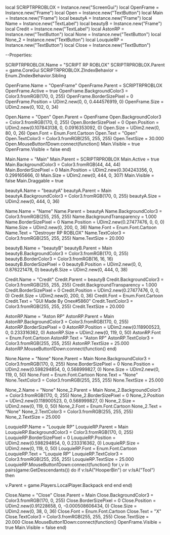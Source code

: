 
local SCRIPTRPROBLOX = Instance.new("ScreenGui")
local OpenFrame = Instance.new("Frame")
local Open = Instance.new("TextButton")
local Main = Instance.new("Frame")
local beautyA = Instance.new("Frame")
local Name = Instance.new("TextLabel")
local beautyB = Instance.new("Frame")
local Credit = Instance.new("TextLabel")
local AstonRP = Instance.new("TextButton")
local None = Instance.new("TextButton")
local None_2 = Instance.new("TextButton")
local LouquieRP = Instance.new("TextButton")
local Close = Instance.new("TextButton")

--Properties:

SCRIPTRPROBLOX.Name = "SCRIPT RP ROBLOX"
SCRIPTRPROBLOX.Parent = game.CoreGui
SCRIPTRPROBLOX.ZIndexBehavior = Enum.ZIndexBehavior.Sibling

OpenFrame.Name = "OpenFrame"
OpenFrame.Parent = SCRIPTRPROBLOX
OpenFrame.Active = true
OpenFrame.BackgroundColor3 = Color3.fromRGB(170, 0, 255)
OpenFrame.BorderSizePixel = 0
OpenFrame.Position = UDim2.new(0, 0, 0.444576919, 0)
OpenFrame.Size = UDim2.new(0, 102, 0, 34)

Open.Name = "Open"
Open.Parent = OpenFrame
Open.BackgroundColor3 = Color3.fromRGB(170, 0, 255)
Open.BorderSizePixel = 0
Open.Position = UDim2.new(0.107843138, 0, 0.0916353092, 0)
Open.Size = UDim2.new(0, 80, 0, 26)
Open.Font = Enum.Font.Cartoon
Open.Text = "Open"
Open.TextColor3 = Color3.fromRGB(255, 255, 255)
Open.TextSize = 30.000
Open.MouseButton1Down:connect(function()
	Main.Visible = true
	OpenFrame.Visible = false
end)

Main.Name = "Main"
Main.Parent = SCRIPTRPROBLOX
Main.Active = true
Main.BackgroundColor3 = Color3.fromRGB(44, 44, 44)
Main.BorderSizePixel = 0
Main.Position = UDim2.new(0.304243356, 0, 0.299165666, 0)
Main.Size = UDim2.new(0, 444, 0, 307)
Main.Visible = false
Main.Draggable = true 

beautyA.Name = "beautyA"
beautyA.Parent = Main
beautyA.BackgroundColor3 = Color3.fromRGB(170, 0, 255)
beautyA.Size = UDim2.new(0, 444, 0, 36)

Name.Name = "Name"
Name.Parent = beautyA
Name.BackgroundColor3 = Color3.fromRGB(255, 255, 255)
Name.BackgroundTransparency = 1.000
Name.BorderSizePixel = 0
Name.Position = UDim2.new(0.27477476, 0, 0, 0)
Name.Size = UDim2.new(0, 200, 0, 36)
Name.Font = Enum.Font.Cartoon
Name.Text = "Destroyer RP ROBLOX"
Name.TextColor3 = Color3.fromRGB(255, 255, 255)
Name.TextSize = 20.000

beautyB.Name = "beautyB"
beautyB.Parent = Main
beautyB.BackgroundColor3 = Color3.fromRGB(170, 0, 255)
beautyB.BorderColor3 = Color3.fromRGB(16, 16, 16)
beautyB.BorderSizePixel = 0
beautyB.Position = UDim2.new(0, 0, 0.876221478, 0)
beautyB.Size = UDim2.new(0, 444, 0, 38)

Credit.Name = "Credit"
Credit.Parent = beautyB
Credit.BackgroundColor3 = Color3.fromRGB(255, 255, 255)
Credit.BackgroundTransparency = 1.000
Credit.BorderSizePixel = 0
Credit.Position = UDim2.new(0.27477476, 0, 0, 0)
Credit.Size = UDim2.new(0, 200, 0, 36)
Credit.Font = Enum.Font.Cartoon
Credit.Text = "GUI Made By Onex#5860"
Credit.TextColor3 = Color3.fromRGB(255, 255, 255)
Credit.TextSize = 20.000

AstonRP.Name = "Aston RP"
AstonRP.Parent = Main
AstonRP.BackgroundColor3 = Color3.fromRGB(170, 0, 255)
AstonRP.BorderSizePixel = 0
AstonRP.Position = UDim2.new(0.118900523, 0, 0.233316362, 0)
AstonRP.Size = UDim2.new(0, 119, 0, 50)
AstonRP.Font = Enum.Font.Cartoon
AstonRP.Text = "Aston RP"
AstonRP.TextColor3 = Color3.fromRGB(255, 255, 255)
AstonRP.TextSize = 25.000
AstonRP.MouseButton1Down:connect(function()
end)

None.Name = "None"
None.Parent = Main
None.BackgroundColor3 = Color3.fromRGB(170, 0, 255)
None.BorderSizePixel = 0
None.Position = UDim2.new(0.598294854, 0, 0.568999827, 0)
None.Size = UDim2.new(0, 119, 0, 50)
None.Font = Enum.Font.Cartoon
None.Text = "None"
None.TextColor3 = Color3.fromRGB(255, 255, 255)
None.TextSize = 25.000

None_2.Name = "None"
None_2.Parent = Main
None_2.BackgroundColor3 = Color3.fromRGB(170, 0, 255)
None_2.BorderSizePixel = 0
None_2.Position = UDim2.new(0.118900523, 0, 0.568999827, 0)
None_2.Size = UDim2.new(0, 119, 0, 50)
None_2.Font = Enum.Font.Cartoon
None_2.Text = "None"
None_2.TextColor3 = Color3.fromRGB(255, 255, 255)
None_2.TextSize = 25.000

LouquieRP.Name = "Louquie RP"
LouquieRP.Parent = Main
LouquieRP.BackgroundColor3 = Color3.fromRGB(170, 0, 255)
LouquieRP.BorderSizePixel = 0
LouquieRP.Position = UDim2.new(0.598294854, 0, 0.233316362, 0)
LouquieRP.Size = UDim2.new(0, 119, 0, 50)
LouquieRP.Font = Enum.Font.Cartoon
LouquieRP.Text = "Louquie RP"
LouquieRP.TextColor3 = Color3.fromRGB(255, 255, 255)
LouquieRP.TextSize = 25.000
LouquieRP.MouseButton1Down:connect(function()
for i,v in pairs(game:GetDescendants()) do
if v:IsA("HooperBin") or v:IsA("Tool") then

v.Parent = game.Players.LocalPlayer.Backpack
end
end
end)

Close.Name = "Close"
Close.Parent = Main
Close.BackgroundColor3 = Color3.fromRGB(170, 0, 255)
Close.BorderSizePixel = 0
Close.Position = UDim2.new(0.91228658, 0, -0.000508606434, 0)
Close.Size = UDim2.new(0, 38, 0, 36)
Close.Font = Enum.Font.Cartoon
Close.Text = "X"
Close.TextColor3 = Color3.fromRGB(255, 255, 255)
Close.TextSize = 20.000
Close.MouseButton1Down:connect(function()
	OpenFrame.Visible = true
	Main.Visible = false
end)
